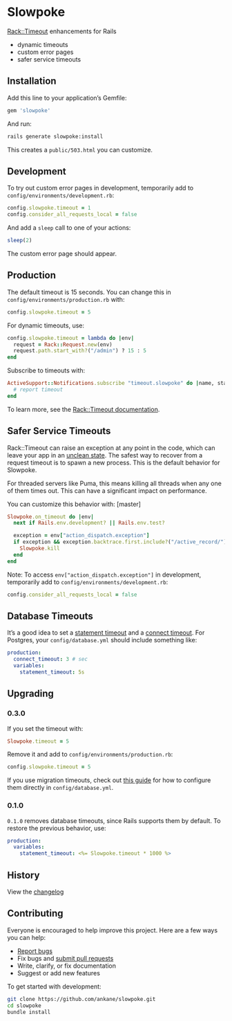 # Slowpoke

[Rack::Timeout](https://github.com/heroku/rack-timeout) enhancements for Rails

- dynamic timeouts
- custom error pages
- safer service timeouts

## Installation

Add this line to your application’s Gemfile:

```ruby
gem 'slowpoke'
```

And run:

```sh
rails generate slowpoke:install
```

This creates a `public/503.html` you can customize.

## Development

To try out custom error pages in development, temporarily add to `config/environments/development.rb`:

```ruby
config.slowpoke.timeout = 1
config.consider_all_requests_local = false
```

And add a `sleep` call to one of your actions:

```ruby
sleep(2)
```

The custom error page should appear.

## Production

The default timeout is 15 seconds. You can change this in `config/environments/production.rb` with:

```ruby
config.slowpoke.timeout = 5
```

For dynamic timeouts, use:

```ruby
config.slowpoke.timeout = lambda do |env|
  request = Rack::Request.new(env)
  request.path.start_with?("/admin") ? 15 : 5
end
```

Subscribe to timeouts with:

```ruby
ActiveSupport::Notifications.subscribe "timeout.slowpoke" do |name, start, finish, id, payload|
  # report timeout
end
```

To learn more, see the [Rack::Timeout documentation](https://github.com/heroku/rack-timeout).

## Safer Service Timeouts

Rack::Timeout can raise an exception at any point in the code, which can leave your app in an [unclean state](https://www.schneems.com/2017/02/21/the-oldest-bug-in-ruby-why-racktimeout-might-hose-your-server/). The safest way to recover from a request timeout is to spawn a new process. This is the default behavior for Slowpoke.

For threaded servers like Puma, this means killing all threads when any one of them times out. This can have a significant impact on performance.

You can customize this behavior with: [master]

```ruby
Slowpoke.on_timeout do |env|
  next if Rails.env.development? || Rails.env.test?

  exception = env["action_dispatch.exception"]
  if exception && exception.backtrace.first.include?("/active_record/")
    Slowpoke.kill
  end
end
```

Note: To access `env["action_dispatch.exception"]` in development, temporarily add to `config/environments/development.rb`:

```ruby
config.consider_all_requests_local = false
```

## Database Timeouts

It’s a good idea to set a [statement timeout](https://github.com/ankane/the-ultimate-guide-to-ruby-timeouts/#statement-timeouts-1) and a [connect timeout](https://github.com/ankane/the-ultimate-guide-to-ruby-timeouts/#activerecord). For Postgres, your `config/database.yml` should include something like:

```yml
production:
  connect_timeout: 3 # sec
  variables:
    statement_timeout: 5s
```

## Upgrading

### 0.3.0

If you set the timeout with:

```ruby
Slowpoke.timeout = 5
```

Remove it and add to `config/environments/production.rb`:

```ruby
config.slowpoke.timeout = 5
```

If you use migration timeouts, check out [this guide](https://github.com/ankane/the-ultimate-guide-to-ruby-timeouts/#statement-timeouts-1) for how to configure them directly in `config/database.yml`.

### 0.1.0

`0.1.0` removes database timeouts, since Rails supports them by default. To restore the previous behavior, use:

```yaml
production:
  variables:
    statement_timeout: <%= Slowpoke.timeout * 1000 %>
```

## History

View the [changelog](https://github.com/ankane/slowpoke/blob/master/CHANGELOG.md)

## Contributing

Everyone is encouraged to help improve this project. Here are a few ways you can help:

- [Report bugs](https://github.com/ankane/slowpoke/issues)
- Fix bugs and [submit pull requests](https://github.com/ankane/slowpoke/pulls)
- Write, clarify, or fix documentation
- Suggest or add new features

To get started with development:

```sh
git clone https://github.com/ankane/slowpoke.git
cd slowpoke
bundle install
```
